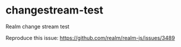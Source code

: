# changestream-test
Realm change stream test

Reproduce this issue: https://github.com/realm/realm-js/issues/3489
